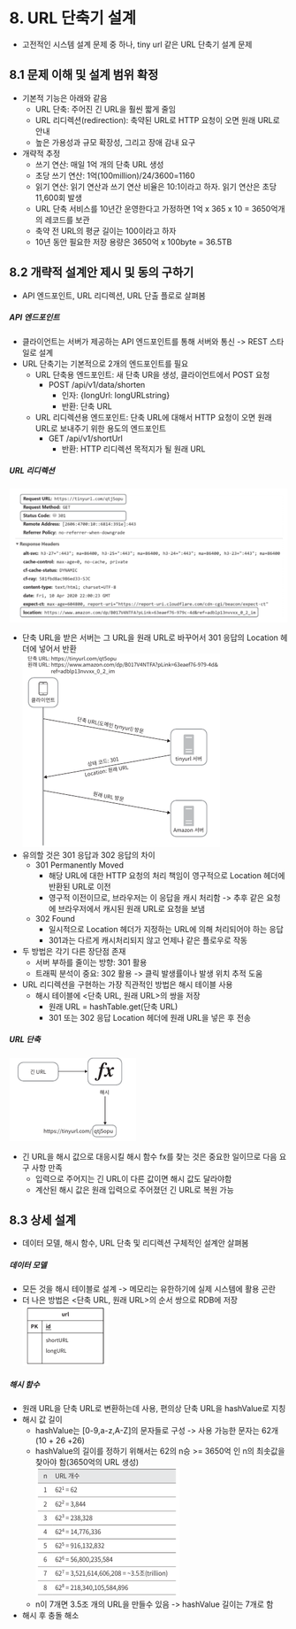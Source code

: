 # 8. URL 단축기 설계
- 고전적인 시스템 설계 문제 중 하나, tiny url 같은 URL 단축기 설계 문제

## 8.1 문제 이해 및 설계 범위 확정
- 기본적 기능은 아래와 같음
  - URL 단축: 주어진 긴 URL을 훨씬 짧게 줄임
  - URL 리디렉션(redirection): 축약된 URL로 HTTP 요청이 오면 원래 URL로 안내
  - 높은 가용성과 규모 확장성, 그리고 장애 감내 요구
- 개략적 추정
  - 쓰기 연산: 매일 1억 개의 단축 URL 생성
  - 초당 쓰기 연산: 1억(100million)/24/3600=1160
  - 읽기 연산: 읽기 연산과 쓰기 연산 비율은 10:1이라고 하자. 읽기 연산은 초당 11,600회 발생
  - URL 단축 서비스를 10년간 운영한다고 가정하면 1억 x 365 x 10 = 3650억개의 레코드를 보관
  - 축약 전 URL의 평균 길이는 100이라고 하자
  - 10년 동안 필요한 저장 용량은 3650억 x 100byte = 36.5TB

## 8.2 개략적 설계안 제시 및 동의 구하기
- API 엔드포인트, URL 리디렉션, URL 단출 플로로 살펴봄

##### API 엔드포인트
- 클라이언트는 서버가 제공하는 API 엔드포인트를 통해 서버와 통신 -> REST 스타일로 설계
- URL 단축기는 기본적으로 2개의 엔드포인트를 필요
  - URL 단축용 엔드포인트: 새 단축 UR을 생성, 클라이언트에서 POST 요청
    - POST /api/v1/data/shorten
      - 인자: {longUrl: longURLstring}
      - 반환: 단축 URL
  - URL 리디렉션용 엔드포인트: 단축 URL에 대해서 HTTP 요청이 오면 원래 URL로 보내주기 위한 용도의 엔드포인트
    - GET /api/v1/shortUrl
      - 반환: HTTP 리디렉션 목적지가 될 원래 URL

##### URL 리디렉션
![img.png](img.png)
- 단축 URL을 받은 서버는 그 URL을 원래 URL로 바꾸어서 301 응답의 Location 헤더에 넣어서 반환\
![img_1.png](img_1.png)
- 유의할 것은 301 응답과 302 응답의 차이
  - 301 Permanently Moved
    - 해당 URL에 대한 HTTP 요청의 처리 책임이 영구적으로 Location 헤더에 반환된 URL로 이전
    - 영구적 이전이므로, 브라우저는 이 응답을 캐시 처리함 -> 추후 같은 요청에 브라우저에서 캐시된 원래 URL로 요청을 보냄
  - 302 Found
    - 일시적으로 Location 헤더가 지정하는 URL에 의해 처리되어야 하는 응답
    - 301과는 다르게 캐시처리되지 않고 언제나 같은 플로우로 작동
- 두 방법은 각기 다른 장단점 존재
  - 서버 부하를 줄이는 방향: 301 활용
  - 트래픽 분석이 중요: 302 활용 -> 클릭 발생률이나 발생 위치 추적 도움
- URL 리디렉션을 구현하는 가장 직관적인 방법은 해시 테이블 사용
  - 해시 테이블에 <단축 URL, 원래 URL>의 쌍을 저장
    - 원래 URL = hashTable.get(단축 URL)
    - 301 또는 302 응답 Location 헤더에 원래 URL을 넣은 후 전송

##### URL 단축
![img_2.png](img_2.png)
- 긴 URL을 해시 값으로 대응시킬 해시 함수 fx를 찾는 것은 중요한 일이므로 다음 요구 사항 만족
  - 입력으로 주어지는 긴 URL이 다른 값이면 해시 값도 달라야함
  - 계산된 해시 값은 원래 입력으로 주어졌던 긴 URL로 복원 가능

## 8.3 상세 설계
- 데이터 모델, 해시 함수, URL 단축 및 리디렉션 구체적인 설계안 살펴봄

##### 데이터 모델
- 모든 것을 해시 테이블로 설계 -> 메모리는 유한하기에 실제 시스템에 활용 곤란
- 더 나은 방법은 <단축 URL, 원래 URL>의 순서 쌍으로 RDB에 저장\
![img_3.png](img_3.png)

##### 해시 함수
- 원래 URL을 단축 URL로 변환하는데 사용, 편의상 단축 URL을 hashValue로 지칭
- 해시 값 길이
  - hashValue는 [0-9,a-z,A-Z]의 문자들로 구성 -> 사용 가능한 문자는 62개(10 + 26 +26)
  - hashValue의 길이를 정하기 위해서는 62의 n승 >= 3650억 인 n의 최솟값을 찾아야 함(3650억의 URL 생성)\
![img_4.png](img_4.png)
  - n이 7개면 3.5조 개의 URL을 만들수 있음 -> hashValue 길이는 7개로 함
- 해시 후 충돌 해소